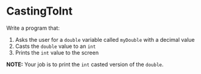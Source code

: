 # CastingToInt
Write a program that:

1. Asks the user for a ``double`` variable called `myDouble` with a decimal value
2. Casts the `double` value to an `int`
3. Prints the `int` value to the screen

**NOTE:** Your job is to print the `int` casted version of the `double`.